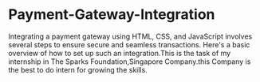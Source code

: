 # Payment-Gateway-Integration
Integrating a payment gateway using HTML, CSS, and JavaScript involves several steps to ensure secure and seamless transactions. Here's a basic overview of how to set up such an integration.This is the task of my internship in The Sparks Foundation,Singapore Company.this Company is the best to do intern for growing the skills.
